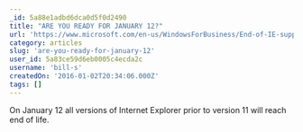 ```yaml
---
_id: 5a88e1adbd6dca0d5f0d2490
title: "ARE YOU READY FOR JANUARY 12?"
url: 'https://www.microsoft.com/en-us/WindowsForBusiness/End-of-IE-support'
category: articles
slug: 'are-you-ready-for-january-12'
user_id: 5a83ce59d6eb0005c4ecda2c
username: 'bill-s'
createdOn: '2016-01-02T20:34:06.000Z'
tags: []
---
```


On January 12 all versions of Internet Explorer prior to version 11 will reach end of life.
